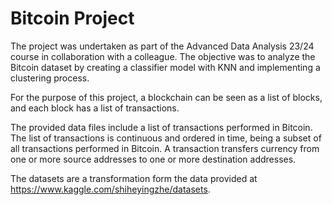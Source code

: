 # Bitcoin Project
The project was undertaken as part of the Advanced Data Analysis 23/24 course in collaboration with a colleague. The objective was to analyze the Bitcoin dataset by creating a classifier model with KNN and implementing a clustering process.

For the purpose of this project, a blockchain can be seen as a list of blocks, and each block has a list of transactions.

The provided data files include a list of transactions performed in Bitcoin. The list of transactions is continuous and ordered in time, being a subset of all transactions performed in Bitcoin. A transaction transfers currency from one or more source addresses to one or more destination addresses.

The datasets are a transformation form the data provided at https://www.kaggle.com/shiheyingzhe/datasets.
